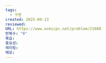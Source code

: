 ```yaml
---
tags:
  - 구현
created: 2025-09-13
reviewed:
URL: https://www.acmicpc.net/problem/21608
반복수: "0"
복습:
중요성:
레이팅:
메모:
---
```

